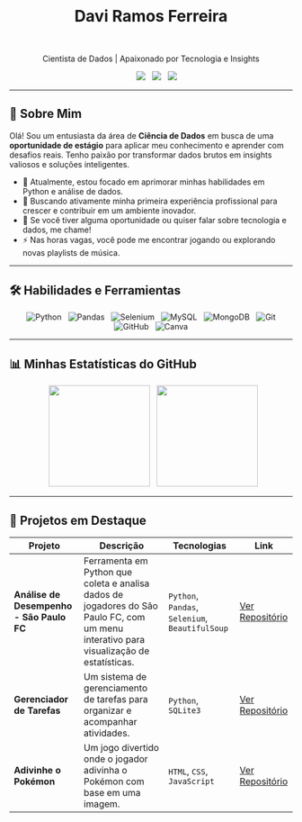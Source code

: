 <div align="center">
  <h1>Davi Ramos Ferreira</h1>
  <p>Cientista de Dados | Apaixonado por Tecnologia e Insights</p>
  
  <a href="https://www.linkedin.com/in/davi-ramos-ferreira-325354294/"><img src="https://img.shields.io/badge/LinkedIn-0077B5?style=for-the-badge&logo=linkedin&logoColor=white"></a>
  <a href="mailto:daviramoswork@gmail.com"><img src="https://img.shields.io/badge/Email-D14836?style=for-the-badge&logo=gmail&logoColor=white"></a>
  <a href="https://portfolio-eight-ivory-17.vercel.app/"><img src="https://img.shields.io/badge/Portfólio-000000?style=for-the-badge&logo=About.me&logoColor=white"></a>
</div>

---

## 👋 Sobre Mim

Olá! Sou um entusiasta da área de **Ciência de Dados** em busca de uma **oportunidade de estágio** para aplicar meu conhecimento e aprender com desafios reais. Tenho paixão por transformar dados brutos em insights valiosos e soluções inteligentes.

* 🔭 Atualmente, estou focado em aprimorar minhas habilidades em Python e análise de dados.
* 🌱 Buscando ativamente minha primeira experiência profissional para crescer e contribuir em um ambiente inovador.
* 💬 Se você tiver alguma oportunidade ou quiser falar sobre tecnologia e dados, me chame!
* ⚡ Nas horas vagas, você pode me encontrar jogando ou explorando novas playlists de música.

---

## 🛠️ Habilidades e Ferramientas

<div align="center">
  <img src="https://img.shields.io/badge/Python-3776AB?style=for-the-badge&logo=python&logoColor=white" alt="Python"/>
  <img src="https://img.shields.io/badge/Pandas-150458?style=for-the-badge&logo=pandas&logoColor=white" alt="Pandas"/>
  <img src="https://img.shields.io/badge/Selenium-43B02A?style=for-the-badge&logo=selenium&logoColor=white" alt="Selenium"/>
  <img src="https://img.shields.io/badge/MySQL-4479A1?style=for-the-badge&logo=mysql&logoColor=white" alt="MySQL"/>
  <img src="https://img.shields.io/badge/MongoDB-47A248?style=for-the-badge&logo=mongodb&logoColor=white" alt="MongoDB"/>
  <img src="https://img.shields.io/badge/Git-F05032?style=for-the-badge&logo=git&logoColor=white" alt="Git"/>
  <img src="https://img.shields.io/badge/GitHub-181717?style=for-the-badge&logo=github&logoColor=white" alt="GitHub"/>
  <img src="https://img.shields.io/badge/Canva-00C4CC?style=for-the-badge&logo=canva&logoColor=white" alt="Canva"/>
</div>

---

## 📊 Minhas Estatísticas do GitHub

<div align="center">
  <img height="180em" src="https://github-readme-stats.vercel.app/api?username=Daviramos7&show_icons=true&theme=dracula&include_all_commits=true&count_private=true"/>
  <img height="180em" src="https://github-readme-stats.vercel.app/api/top-langs/?username=Daviramos7&layout=compact&langs_count=7&theme=dracula"/>
</div>

---

## 📌 Projetos em Destaque

| Projeto | Descrição | Tecnologias | Link |
|---|---|---|---|
| **Análise de Desempenho - São Paulo FC** | Ferramenta em Python que coleta e analisa dados de jogadores do São Paulo FC, com um menu interativo para visualização de estatísticas. | `Python`, `Pandas`, `Selenium`, `BeautifulSoup` | [Ver Repositório](https://github.com/Daviramos7/projeto-analise-spfc) |
| **Gerenciador de Tarefas** | Um sistema de gerenciamento de tarefas para organizar e acompanhar atividades. | `Python`, `SQLite3` | [Ver Repositório](https://github.com/Daviramos7/task_manager) |
| **Adivinhe o Pokémon** | Um jogo divertido onde o jogador adivinha o Pokémon com base em uma imagem. | `HTML`, `CSS`, `JavaScript` | [Ver Repositório](https://github.com/Daviramos7/Guess-the-Pokemon) |
